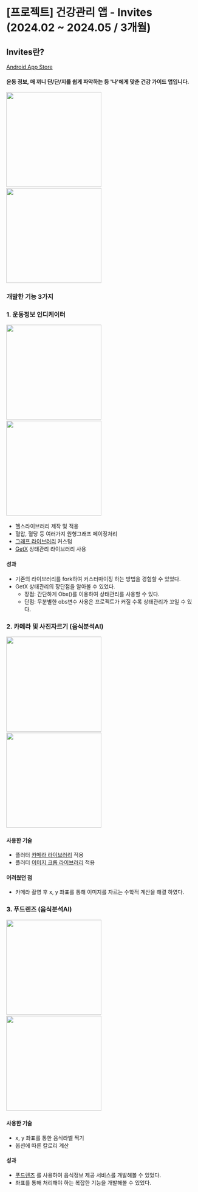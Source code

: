 # [프로젝트] 건강관리 앱 - Invites (2024.02 ~ 2024.05 / 3개월)

## **Invites란?**
[Android App Store](https://play.google.com/store/apps/details?id=kr.co.hconnect.healthon.gena&hl=ko)

#### 운동 정보, 매 끼니 단/단/지를 쉽게 파악하는 등 '나'에게 맞춘 건강 가이드 앱입니다.


<img src="1.webp" width=250/>&nbsp;
<img src="unnamed.webp" width=250/>

### 개발한 기능 3가지

### 1. 운동정보 인디케이터
<img src="KakaoTalk_Photo_2024-08-10-15-55-58 003.jpeg" width=250/>&nbsp;
<img src="KakaoTalk_Photo_2024-08-10-15-55-59 006.jpeg" width=250/>&nbsp;
- 헬스라이브러리 제작 및 적용
- 혈압, 혈당 등 여러가지 원형그래프 페이징처리
- [그래프 라이브러리](https://github.com/Sorbh/kdGaugeViewFlutter) 커스텀
- [GetX](https://pub.dev/packages/get) 상태관리 라이브러리 사용


#### 성과
- 기존의 라이브러리를 fork하여 커스터마이징 하는 방법을 경험할 수 있었다.
- GetX 상태관리의 장단점을 알아볼 수 있었다.
  - 장점: 간단하게 Obx()를 이용하여 상태관리를 사용할 수 있다.
  - 단점: 무분별한 obs변수 사용은 프로젝트가 커질 수록 상태관리가 꼬일 수 있다.


### 2. 카메라 및 사진자르기 (음식분석AI)
<img src="KakaoTalk_Photo_2024-08-10-15-55-59 004.jpeg" width=250/>&nbsp;
<img src="KakaoTalk_Photo_2024-08-10-15-55-59 005.jpeg" width=250/>&nbsp;

#### 사용한 기술
- 플러터 [카메라 라이브러리](https://pub.dev/packages/camera) 적용
- 플러터 [이미지 크롭 라이브러리](https://pub.dev/packages/image_picker) 적용

#### 어려웠던 점
- 카메라 촬영 후 x, y 좌표를 통해 이미지를 자르는 수학적 계산을 해결 하였다.

### 3. 푸드렌즈 (음식분석AI)
<img src="KakaoTalk_Photo_2024-08-10-15-55-59 008.jpeg" width=250/>&nbsp;
<img src="KakaoTalk_Photo_2024-08-10-15-55-59 007.jpeg" width=250/>&nbsp;

#### 사용한 기술
- x, y 좌표를 통한 음식라벨 찍기
- 옵션에 따른 칼로리 계산

#### 성과
- [푸드렌즈](https://www.doinglab.com/home) 를 사용하여 음식정보 제공 서비스를 개발해볼 수 있었다.
- 좌표를 통해 처리해야 하는 복잡한 기능을 개발해볼 수 있었다.
